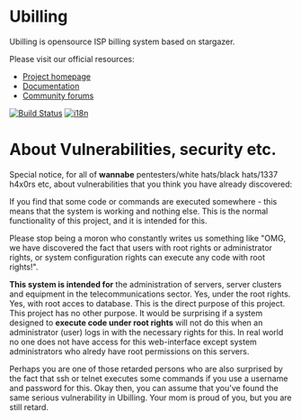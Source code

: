 Ubilling
========

Ubilling is opensource ISP billing system based on stargazer.

Please visit our official resources:

  * [Project homepage](http://ubilling.net.ua)
  * [Documentation](http://wiki.ubilling.net.ua)
  * [Community forums](http://local.com.ua/forum/forum/144-stargazer-ubilling/)

[![Build Status](https://travis-ci.org/nightflyza/Ubilling.svg?branch=master)](https://travis-ci.org/nightflyza/Ubilling)
[![i18n](https://hosted.weblate.org/widgets/ubilling/-/svg-badge.svg)](https://hosted.weblate.org/engage/ubilling/)

About Vulnerabilities, security etc.
========
Special notice, for all of **wannabe** pentesters/white hats/black hats/1337 h4x0rs etc, about vulnerabilities that you think you have already discovered:

If you find that some code or commands are executed somewhere - this means that the system is working and nothing else. This is the normal functionality of this project, and it is intended for this.

Please stop being a moron who constantly writes us something like "OMG, we have discovered the fact that users with root rights or administrator rights, or system configuration rights can execute any code with root rights!".

**This system is intended for** the administration of servers, server clusters and equipment in the telecommunications sector. Yes, under the root rights. Yes, with root acces to database. This is the direct purpose of this project. This project has no other purpose. It would be surprising if a system designed to **execute code under root rights** will not do this when an administrator (user) logs in with the necessary rights for this. In real world no one does not have access for this web-interface except system administrators who alredy have root permissions on this servers.

Perhaps you are one of those retarded persons who are also surprised by the fact that ssh or telnet executes some commands if you use a username and password for this. Okay then, you can assume that you've found the same serious vulnerability in Ubilling. Your mom is proud of you, but you are still retard.